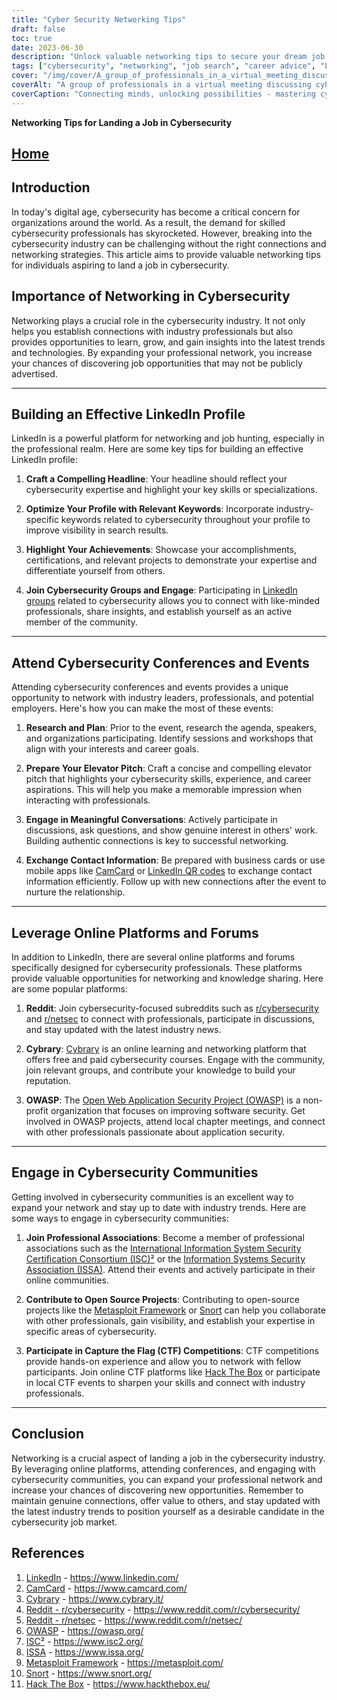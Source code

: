 ```yaml
---
title: "Cyber Security Networking Tips"
draft: false
toc: true
date: 2023-06-30
description: "Unlock valuable networking tips to secure your dream job in cybersecurity, connecting with professionals and discovering hidden opportunities."
tags: ["cybersecurity", "networking", "job search", "career advice", "LinkedIn", "conferences", "online platforms", "cybersecurity communities", "professional associations", "open source projects", "CTF competitions", "industry insights", "cybersecurity trends", "skills development", "professional network expansion", "job opportunities", "certifications", "elevator pitch", "online forums", "industry professionals", "digital age", "networking tips", "landing a job", "cybersecurity job market", "effective LinkedIn profile", "cybersecurity conferences", "online networking platforms", "engaging in communities", "professional networking strategies", "breaking into cybersecurity"]
cover: "/img/cover/A_group_of_professionals_in_a_virtual_meeting_discussing_cy.png"
coverAlt: "A group of professionals in a virtual meeting discussing cybersecurity strategies."
coverCaption: "Connecting minds, unlocking possibilities - mastering cybersecurity networking."
---
```

**Networking Tips for Landing a Job in Cybersecurity**

## [Home](/cyber-security-career-playbook-start/)

## Introduction

In today's digital age, cybersecurity has become a critical concern for organizations around the world. As a result, the demand for skilled cybersecurity professionals has skyrocketed. However, breaking into the cybersecurity industry can be challenging without the right connections and networking strategies. This article aims to provide valuable networking tips for individuals aspiring to land a job in cybersecurity.

## Importance of Networking in Cybersecurity

Networking plays a crucial role in the cybersecurity industry. It not only helps you establish connections with industry professionals but also provides opportunities to learn, grow, and gain insights into the latest trends and technologies. By expanding your professional network, you increase your chances of discovering job opportunities that may not be publicly advertised.

______

## Building an Effective LinkedIn Profile

LinkedIn is a powerful platform for networking and job hunting, especially in the professional realm. Here are some key tips for building an effective LinkedIn profile:

1. **Craft a Compelling Headline**: Your headline should reflect your cybersecurity expertise and highlight your key skills or specializations.

2. **Optimize Your Profile with Relevant Keywords**: Incorporate industry-specific keywords related to cybersecurity throughout your profile to improve visibility in search results.

3. **Highlight Your Achievements**: Showcase your accomplishments, certifications, and relevant projects to demonstrate your expertise and differentiate yourself from others.

4. **Join Cybersecurity Groups and Engage**: Participating in [LinkedIn groups](https://www.linkedin.com/) related to cybersecurity allows you to connect with like-minded professionals, share insights, and establish yourself as an active member of the community.

______

## Attend Cybersecurity Conferences and Events

Attending cybersecurity conferences and events provides a unique opportunity to network with industry leaders, professionals, and potential employers. Here's how you can make the most of these events:

1. **Research and Plan**: Prior to the event, research the agenda, speakers, and organizations participating. Identify sessions and workshops that align with your interests and career goals.

2. **Prepare Your Elevator Pitch**: Craft a concise and compelling elevator pitch that highlights your cybersecurity skills, experience, and career aspirations. This will help you make a memorable impression when interacting with professionals.

3. **Engage in Meaningful Conversations**: Actively participate in discussions, ask questions, and show genuine interest in others' work. Building authentic connections is key to successful networking.

4. **Exchange Contact Information**: Be prepared with business cards or use mobile apps like [CamCard](https://www.camcard.com/) or [LinkedIn QR codes](https://www.linkedin.com/) to exchange contact information efficiently. Follow up with new connections after the event to nurture the relationship.

______

## Leverage Online Platforms and Forums

In addition to LinkedIn, there are several online platforms and forums specifically designed for cybersecurity professionals. These platforms provide valuable opportunities for networking and knowledge sharing. Here are some popular platforms:

1. **Reddit**: Join cybersecurity-focused subreddits such as [r/cybersecurity](https://www.reddit.com/r/cybersecurity/) and [r/netsec](https://www.reddit.com/r/netsec/) to connect with professionals, participate in discussions, and stay updated with the latest industry news.

2. **Cybrary**: [Cybrary](https://www.cybrary.it/) is an online learning and networking platform that offers free and paid cybersecurity courses. Engage with the community, join relevant groups, and contribute your knowledge to build your reputation.

3. **OWASP**: The [Open Web Application Security Project (OWASP)](https://owasp.org/) is a non-profit organization that focuses on improving software security. Get involved in OWASP projects, attend local chapter meetings, and connect with other professionals passionate about application security.

______

## Engage in Cybersecurity Communities

Getting involved in cybersecurity communities is an excellent way to expand your network and stay up to date with industry trends. Here are some ways to engage in cybersecurity communities:

1. **Join Professional Associations**: Become a member of professional associations such as the [International Information System Security Certification Consortium (ISC)²](https://www.isc2.org/) or the [Information Systems Security Association (ISSA)](https://www.issa.org/). Attend their events and actively participate in their online communities.

2. **Contribute to Open Source Projects**: Contributing to open-source projects like the [Metasploit Framework](https://metasploit.com/) or [Snort](https://www.snort.org/) can help you collaborate with other professionals, gain visibility, and establish your expertise in specific areas of cybersecurity.

3. **Participate in Capture the Flag (CTF) Competitions**: CTF competitions provide hands-on experience and allow you to network with fellow participants. Join online CTF platforms like [Hack The Box](https://www.hackthebox.eu/) or participate in local CTF events to sharpen your skills and connect with industry professionals.

______

## Conclusion

Networking is a crucial aspect of landing a job in the cybersecurity industry. By leveraging online platforms, attending conferences, and engaging with cybersecurity communities, you can expand your professional network and increase your chances of discovering new opportunities. Remember to maintain genuine connections, offer value to others, and stay updated with the latest industry trends to position yourself as a desirable candidate in the cybersecurity job market.

## References

1. [LinkedIn](https://www.linkedin.com/) - https://www.linkedin.com/
2. [CamCard](https://www.camcard.com/) - https://www.camcard.com/
3. [Cybrary](https://www.cybrary.it/) - https://www.cybrary.it/
4. [Reddit - r/cybersecurity](https://www.reddit.com/r/cybersecurity/) - https://www.reddit.com/r/cybersecurity/
5. [Reddit - r/netsec](https://www.reddit.com/r/netsec/) - https://www.reddit.com/r/netsec/
6. [OWASP](https://owasp.org/) - https://owasp.org/
7. [ISC²](https://www.isc2.org/) - https://www.isc2.org/
8. [ISSA](https://www.issa.org/) - https://www.issa.org/
9. [Metasploit Framework](https://metasploit.com/) - https://metasploit.com/
10. [Snort](https://www.snort.org/) - https://www.snort.org/
11. [Hack The Box](https://www.hackthebox.eu/) - https://www.hackthebox.eu/
